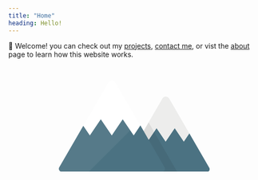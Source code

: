 ```yaml
---
title: "Home"
heading: Hello!
---
```


👋 Welcome! you can check out my [projects](/projects), [contact me](/contact), or vist the [about](/about) page to learn how this website works.

<br>

<svg viewBox="-0.03 -0.03 128.05 77.27" style="width: 60%; margin-left: auto; margin-right: auto; display: block;"><path style="fill:#4b7282" d="M55.498 77.216h70.415c1.607 0 2.606 -1.737 1.808 -3.125l-17.038 -29.509 -4.683 6.944 -7.702 -11.417 -7.703 11.417 -7.707 -11.417 -2.111 3.13 -5.591 8.287 -4.558 -6.76 -16.933 29.324c-0.799 1.388 0.204 3.126 1.807 3.126z"></path><path style="fill:#ededec" d="m110.682 44.59 -4.689 6.933 -7.697 -11.405 -7.697 11.405 -7.714 -11.405 -2.111 3.126 -4.572 6.783 -1.014 1.496 -4.556 -6.75 1.264 -2.211 0.699 -1.197 3.541 -6.152 11.721 -20.299c0.449 -0.765 1.114 -1.264 1.862 -1.496 1.397 -0.432 3.01 0.067 3.841 1.496L96.75 20.433l12.07 20.931 1.862 3.225z"></path><path style="opacity:.07;fill:#040000" d="M100.325 77.209h-44.822c-1.613 0 -2.611 -1.729 -1.812 -3.126l16.942 -29.311 1.264 -2.211 0.699 -1.197 3.541 -6.152 1.496 2.594 3.143 5.436 19.552 33.965z"></path><path style="fill:#4b7282" d="M87.54 77.209H2.517c-1.829 0 -2.993 -1.845 -2.328 -3.474 0.05 -0.1 0.084 -0.2 0.149 -0.299l20.433 -35.395 5.52 8.163 9.293 -13.783 9.31 13.783 9.293 -13.783 9.31 13.783 5.653 -8.396 2.744 4.755 4.306 7.465 13.517 23.409c0.964 1.679 -0.234 3.774 -2.178 3.774z"></path><path style="fill:#fff" d="m69.152 37.806 -5.653 8.396 -9.31 -13.783 -9.293 13.783 -9.31 -13.783 -5.453 8.08 -3.841 5.702 -5.52 -8.163 2.377 -4.106 0.149 -0.266 11.255 -19.502 7.032 -12.17c1.53 -2.66 5.354 -2.66 6.883 0l1.363 2.361 17.074 29.577 2.244 3.873z"></path><path style="fill:none" d="m105.998 51.526 2.495 -3.7 -2.499 3.695zm-15.406 0 0.004 -0.006 -4.731 -6.995zm-64.301 -5.324 9.293 -13.783 -5.453 8.08z"></path><path style="opacity:.06;fill:#fff" d="M66.907 33.932 49.833 4.356l-1.363 -2.361c-1.53 -2.66 -5.354 -2.66 -6.883 0l-7.032 12.17 -11.255 19.502 -0.149 0.266 -2.377 4.106 -20.433 35.395c-0.067 0.1 -0.1 0.2 -0.149 0.299 -0.665 1.629 0.499 3.474 2.328 3.474h22.883l42.157 -42.157 -0.649 -1.119zm-40.616 12.27 3.841 -5.702 5.453 -8.08 -9.293 13.783z"></path></svg>